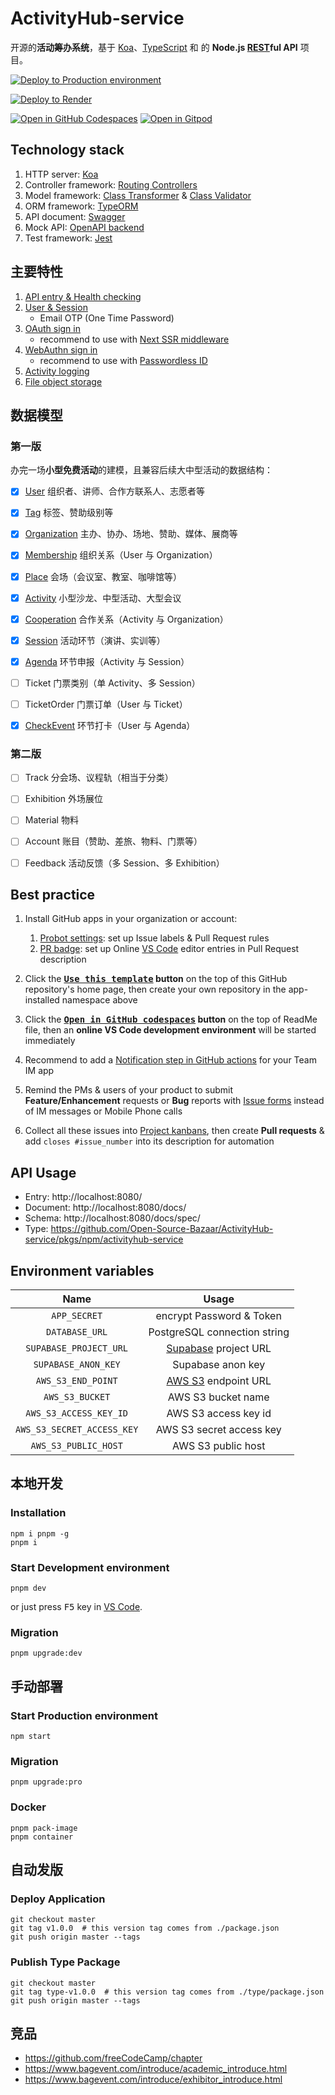 # ActivityHub-service

开源的**活动筹办系统**，基于 [Koa][8]、[TypeScript][3] 和 的 **Node.js [REST][1]ful API** 项目。

[![Deploy to Production environment](https://github.com/Open-Source-Bazaar/ActivityHub-service/actions/workflows/deploy-production.yml/badge.svg)][4]

[![Deploy to Render](https://render.com/images/deploy-to-render-button.svg)][5]

[![Open in GitHub Codespaces](https://github.com/codespaces/badge.svg)][6]
[![Open in Gitpod](https://gitpod.io/button/open-in-gitpod.svg)][7]

## Technology stack

1. HTTP server: [Koa][8]
2. Controller framework: [Routing Controllers][9]
3. Model framework: [Class Transformer][10] & [Class Validator][11]
4. ORM framework: [TypeORM][12]
5. API document: [Swagger][13]
6. Mock API: [OpenAPI backend][14]
7. Test framework: [Jest][15]

## 主要特性

1. [API entry & Health checking](source/controller/Base.ts)
2. [User & Session](source/controller/User.ts)
    - Email OTP (One Time Password)
3. [OAuth sign in](source/controller/OAuth.ts)
    - recommend to use with [Next SSR middleware][16]
4. [WebAuthn sign in](source/controller/WebAuthn.ts)
    - recommend to use with [Passwordless ID][17]
5. [Activity logging](source/controller/ActivityLog.ts)
6. [File object storage](source/controller/File.ts)

## 数据模型

### 第一版

办完一场**小型免费活动**的建模，且兼容后续大中型活动的数据结构：

- [x] [User](source/model/User.ts) 组织者、讲师、合作方联系人、志愿者等

- [x] [Tag](source/model/Tag.ts) 标签、赞助级别等

- [x] [Organization](source/model/Organization/Organization.ts) 主办、协办、场地、赞助、媒体、展商等

- [x] [Membership](source/model/Organization/Membership.ts) 组织关系（User 与 Organization）

- [x] [Place](source/model/Organization/Place.ts) 会场（会议室、教室、咖啡馆等）

- [x] [Activity](source/model/Activity/Activity.ts) 小型沙龙、中型活动、大型会议

- [x] [Cooperation](source/model/Activity/Cooperation.ts) 合作关系（Activity 与 Organization）

- [x] [Session](source/model/Activity/Session.ts) 活动环节（演讲、实训等）

- [x] [Agenda](source/model/Activity/Agenda.ts) 环节申报（Activity 与 Session）

- [ ] Ticket 门票类别（单 Activity、多 Session）

- [ ] TicketOrder 门票订单（User 与 Ticket）

- [x] [CheckEvent](source/model/Activity/CheckEvent.ts) 环节打卡（User 与 Agenda）

### 第二版

- [ ] Track 分会场、议程轨（相当于分类）

- [ ] Exhibition 外场展位

- [ ] Material 物料

- [ ] Account 账目（赞助、差旅、物料、门票等）

- [ ] Feedback 活动反馈（多 Session、多 Exhibition）

## Best practice

1.  Install GitHub apps in your organization or account:
    1.  [Probot settings][18]: set up Issue labels & Pull Request rules
    2.  [PR badge][19]: set up Online [VS Code][20] editor entries in Pull Request description

2.  Click the **[<kbd>Use this template</kbd>][21] button** on the top of this GitHub repository's home page, then create your own repository in the app-installed namespace above

3.  Click the **[<kbd>Open in GitHub codespaces</kbd>][8] button** on the top of ReadMe file, then an **online VS Code development environment** will be started immediately

4.  Recommend to add a [Notification step in GitHub actions][22] for your Team IM app

5.  Remind the PMs & users of your product to submit **Feature/Enhancement** requests or **Bug** reports with [Issue forms][23] instead of IM messages or Mobile Phone calls

6.  Collect all these issues into [Project kanbans][24], then create **Pull requests** & add `closes #issue_number` into its description for automation

## API Usage

- Entry: http://localhost:8080/
- Document: http://localhost:8080/docs/
- Schema: http://localhost:8080/docs/spec/
- Type: https://github.com/Open-Source-Bazaar/ActivityHub-service/pkgs/npm/activityhub-service

## Environment variables

|            Name            |            Usage             |
| :------------------------: | :--------------------------: |
|        `APP_SECRET`        |   encrypt Password & Token   |
|       `DATABASE_URL`       | PostgreSQL connection string |
|   `SUPABASE_PROJECT_URL`   |  [Supabase][25] project URL  |
|    `SUPABASE_ANON_KEY`     |      Supabase anon key       |
|     `AWS_S3_END_POINT`     |  [AWS S3][26] endpoint URL   |
|      `AWS_S3_BUCKET`       |      AWS S3 bucket name      |
|   `AWS_S3_ACCESS_KEY_ID`   |     AWS S3 access key id     |
| `AWS_S3_SECRET_ACCESS_KEY` |   AWS S3 secret access key   |
|    `AWS_S3_PUBLIC_HOST`    |      AWS S3 public host      |

## 本地开发

### Installation

```shell
npm i pnpm -g
pnpm i
```

### Start Development environment

```shell
pnpm dev
```

or just press <kbd>F5</kbd> key in [VS Code][20].

### Migration

```shell
pnpm upgrade:dev
```

## 手动部署

### Start Production environment

```shell
npm start
```

### Migration

```shell
pnpm upgrade:pro
```

### Docker

```shell
pnpm pack-image
pnpm container
```

## 自动发版

### Deploy Application

```shell
git checkout master
git tag v1.0.0  # this version tag comes from ./package.json
git push origin master --tags
```

### Publish Type Package

```shell
git checkout master
git tag type-v1.0.0  # this version tag comes from ./type/package.json
git push origin master --tags
```

## 竞品

- https://github.com/freeCodeCamp/chapter
- https://www.bagevent.com/introduce/academic_introduce.html
- https://www.bagevent.com/introduce/exhibitor_introduce.html

[1]: https://en.wikipedia.org/wiki/Representational_state_transfer
[2]: https://nodejs.org/
[3]: https://www.typescriptlang.org/
[4]: https://github.com/Open-Source-Bazaar/ActivityHub-service/actions/workflows/deploy-production.yml
[5]: https://render.com/deploy
[6]: https://codespaces.new/Open-Source-Bazaar/ActivityHub-service
[7]: https://gitpod.io/?autostart=true#https://github.com/Open-Source-Bazaar/ActivityHub-service
[8]: https://koajs.com/
[9]: https://github.com/typestack/routing-controllers
[10]: https://github.com/typestack/class-transformer
[11]: https://github.com/typestack/class-validator
[12]: https://typeorm.io/
[13]: https://swagger.io/
[14]: https://github.com/anttiviljami/openapi-backend
[15]: https://jestjs.io/
[16]: https://github.com/idea2app/Next-SSR-middleware
[17]: https://webauthn.passwordless.id/
[18]: https://github.com/apps/settings
[19]: https://pullrequestbadge.com/
[20]: https://code.visualstudio.com/
[21]: https://github.com/new?template_name=ActivityHub-service&template_owner=Open-Source-Bazaar
[22]: https://github.com/kaiyuanshe/kaiyuanshe.github.io/blob/bb4675a56bf1d6b207231313da5ed0af7cf0ebd6/.github/workflows/pull-request.yml#L32-L56
[23]: https://github.com/Open-Source-Bazaar/ActivityHub-service/issues/new/choose
[24]: https://github.com/Open-Source-Bazaar/ActivityHub-service/projects
[25]: https://supabase.com/
[26]: https://aws.amazon.com/s3/
